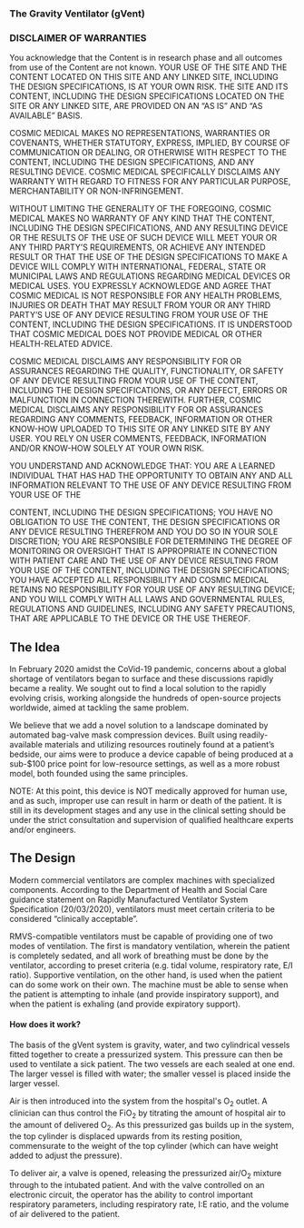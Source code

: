 ### The Gravity Ventilator (gVent)

### DISCLAIMER OF WARRANTIES

You acknowledge that the Content is in research phase and all outcomes from use of the Content are not known. YOUR USE OF THE SITE AND THE CONTENT LOCATED ON THIS SITE AND ANY LINKED SITE, INCLUDING THE DESIGN SPECIFICATIONS, IS AT YOUR OWN RISK. THE SITE AND ITS CONTENT, INCLUDING THE DESIGN SPECIFICATIONS LOCATED ON THE SITE OR ANY LINKED SITE, ARE PROVIDED ON AN “AS IS” AND “AS AVAILABLE” BASIS.



COSMIC MEDICAL MAKES NO REPRESENTATIONS, WARRANTIES OR COVENANTS, WHETHER STATUTORY, EXPRESS, IMPLIED, BY COURSE OF COMMUNICATION OR DEALING, OR OTHERWISE WITH RESPECT TO THE CONTENT, INCLUDING THE DESIGN SPECIFICATIONS, AND ANY RESULTING DEVICE. COSMIC MEDICAL SPECIFICALLY DISCLAIMS ANY WARRANTY WITH REGARD TO FITNESS FOR ANY PARTICULAR PURPOSE, MERCHANTABILITY OR NON-INFRINGEMENT. 



WITHOUT LIMITING THE GENERALITY OF THE FOREGOING, COSMIC MEDICAL MAKES NO WARRANTY OF ANY KIND THAT THE CONTENT, INCLUDING THE DESIGN SPECIFICATIONS, AND ANY RESULTING DEVICE OR THE RESULTS OF THE USE OF SUCH DEVICE WILL MEET YOUR OR ANY THIRD PARTY’S REQUIREMENTS, OR ACHIEVE ANY INTENDED RESULT OR THAT THE USE OF THE DESIGN SPECIFICATIONS TO MAKE A DEVICE WILL COMPLY WITH INTERNATIONAL, FEDERAL, STATE OR MUNICIPAL LAWS AND REGULATIONS REGARDING MEDICAL DEVICES OR MEDICAL USES. YOU EXPRESSLY ACKNOWLEDGE AND AGREE THAT COSMIC MEDICAL IS NOT RESPONSIBLE FOR ANY HEALTH PROBLEMS, INJURIES OR DEATH THAT MAY RESULT FROM YOUR OR ANY THIRD PARTY’S USE OF ANY DEVICE RESULTING FROM YOUR USE OF THE CONTENT, INCLUDING THE DESIGN SPECIFICATIONS. IT IS UNDERSTOOD THAT COSMIC MEDICAL DOES NOT PROVIDE MEDICAL OR OTHER HEALTH-RELATED ADVICE.



COSMIC MEDICAL DISCLAIMS ANY RESPONSIBILITY FOR OR ASSURANCES REGARDING THE QUALITY, FUNCTIONALITY, OR SAFETY OF ANY DEVICE RESULTING FROM YOUR USE OF THE CONTENT, INCLUDING THE DESIGN SPECIFICATIONS, OR ANY DEFECT, ERRORS OR MALFUNCTION IN CONNECTION THEREWITH. FURTHER, COSMIC MEDICAL DISCLAIMS ANY RESPONSIBILITY FOR OR ASSURANCES REGARDING ANY COMMENTS, FEEDBACK, INFORMATION OR OTHER KNOW-HOW UPLOADED TO THIS SITE OR ANY LINKED SITE BY ANY USER. YOU RELY ON USER COMMENTS, FEEDBACK, INFORMATION AND/OR KNOW-HOW SOLELY AT YOUR OWN RISK.



YOU UNDERSTAND AND ACKNOWLEDGE THAT: YOU ARE A LEARNED INDIVIDUAL THAT HAS HAD THE OPPORTUNITY TO OBTAIN ANY AND ALL INFORMATION RELEVANT TO THE USE OF ANY DEVICE RESULTING FROM YOUR USE OF THE

CONTENT, INCLUDING THE DESIGN SPECIFICATIONS; YOU HAVE NO OBLIGATION TO USE THE CONTENT, THE DESIGN SPECIFICATIONS OR ANY DEVICE RESULTING THEREFROM AND YOU DO SO IN YOUR SOLE DISCRETION; YOU ARE RESPONSIBLE FOR DETERMINING THE DEGREE OF MONITORING OR OVERSIGHT THAT IS APPROPRIATE IN CONNECTION WITH PATIENT CARE AND THE USE OF ANY DEVICE RESULTING FROM YOUR USE OF THE CONTENT, INCLUDING THE DESIGN SPECIFICATIONS; YOU HAVE ACCEPTED ALL RESPONSIBILITY AND COSMIC MEDICAL RETAINS NO RESPONSIBILITY FOR YOUR USE OF ANY RESULTING DEVICE; AND YOU WILL COMPLY WITH ALL LAWS AND GOVERNMENTAL RULES, REGULATIONS AND GUIDELINES, INCLUDING ANY SAFETY PRECAUTIONS, THAT ARE APPLICABLE TO THE DEVICE OR THE USE THEREOF.

## The Idea

In February 2020 amidst the CoVid-19 pandemic, concerns about a global shortage of ventilators began to surface and these discussions rapidly became a reality. We sought out to find a local solution to the rapidly evolving crisis, working alongside the hundreds of open-source projects worldwide, aimed at tackling the same problem. 

We believe that we add a novel solution to a landscape dominated by automated bag-valve mask compression devices. Built using readily-available materials and utilizing resources routinely found at a patient’s bedside, our aims were to produce a device capable of being produced at a sub-$100 price point for low-resource settings, as well as a more robust model, both founded using the same principles.

NOTE: At this point, this device is NOT medically approved for human use, and as such, improper use can result in harm or death of the patient. It is still in its development stages and any use in the clinical setting should be under the strict consultation and supervision of qualified healthcare experts and/or engineers.


## The Design

Modern commercial ventilators are complex machines with specialized components. According to the Department of Health and Social Care guidance statement on Rapidly Manufactured Ventilator System Specification (20/03/2020), ventilators must meet certain criteria to be considered “clinically acceptable”.

RMVS-compatible ventilators must be capable of providing one of two modes of ventilation. The first is mandatory ventilation, wherein the patient is completely sedated, and all work of breathing must be done by the ventilator, according to preset criteria (e.g. tidal volume, respiratory rate, E/I ratio). Supportive ventilation, on the other hand, is used when the patient can do some work on their own. The machine must be able to sense when the patient is attempting to inhale (and provide inspiratory support), and when the patient is exhaling (and provide expiratory support).


#### __How does it work?__

The basis of the gVent system is gravity, water, and two cylindrical vessels fitted together to create a pressurized system. This pressure can then be used to ventilate a sick patient. The two vessels are each sealed at one end. The larger vessel is filled with water; the smaller vessel is placed inside the larger vessel.

Air is then introduced into the system from the hospital's O<sub>2</sub> outlet. A clinician can thus control the FiO<sub>2</sub> by titrating the amount of hospital air to the amount of delivered O<sub>2</sub>. As this pressurized gas builds up in the system, the top cylinder is displaced upwards from its resting position, commensurate to the weight of the top cylinder (which can have weight added to adjust the pressure).

To deliver air, a valve is opened, releasing the pressurized air/O<sub>2</sub> mixture through to the intubated patient. And with the valve controlled on an electronic circuit, the operator has the ability to control important respiratory parameters, including respiratory rate, I:E ratio, and the volume of air delivered to the patient.

